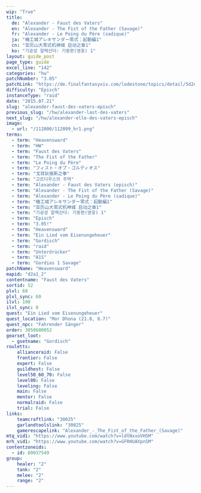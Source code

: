 ```yaml
---
wip: "True"
title:
  de: "Alexander - Faust des Vaters"
  en: "Alexander - The Fist of the Father (Savage)"
  fr: "Alexander - Le Poing du Père (sadique)"
  ja: "機工城アレキサンダー零式：起動編1"
  cn: "亚历山大零式机神城 启动之章1"
  ko: "기공성 알렉산더: 기동편(영웅) 1"
layout: guide_post
page_type: guide
excel_line: "142"
categories: "hw"
patchNumber: "3.05"
patchLink: "https://de.finalfantasyxiv.com/lodestone/topics/detail/5d2e3fa40c5b04a0bc1c8c9de6392354b68bdb44"
difficulty: "Episch"
instanceType: "raid"
date: "2015.07.21"
slug: "alexander-faust-des-vaters-episch"
previous_slug: "/hw/alexander-last-des-vaters"
next_slug: "/hw/alexander-elle-des-vaters-episch"
image:
  - url: "/112000/112099_hr1.png"
terms:
  - term: "Heavensward"
  - term: "HW"
  - term: "Faust des Vaters"
  - term: "The Fist of the Father"
  - term: "Le Poing du Père"
  - term: "フィスト・オブ・ゴルディオス"
  - term: "戈耳狄俄斯之拳"
  - term: "고르디우스의 주먹"
  - term: "Alexander - Faust des Vaters (episch)"
  - term: "Alexander - The Fist of the Father (Savage)"
  - term: "Alexander - Le Poing du Père (sadique)"
  - term: "機工城アレキサンダー零式：起動編1"
  - term: "亚历山大零式机神城 启动之章1"
  - term: "기공성 알렉산더: 기동편(영웅) 1"
  - term: "Episch"
  - term: "3.05!"
  - term: "Heavensward"
  - term: "Ein Lied vom Eisenungeheuer"
  - term: "Gordisch"
  - term: "raid"
  - term: "Unterdrücker"
  - term: "A1S"
  - term: "Gordias 1 Savage"
patchName: "Heavensward"
mapid: "d2a1_2"
contentname: "Faust des Vaters"
sortid: 52
plvl: 60
plvl_sync: 60
ilvl: 190
ilvl_sync: 0
quest: "Ein Lied vom Eisenungeheuer"
quest_location: "Mor Dhona (21.8, 8.7)"
quest_npc: "Fahrender Sänger"
order: 3050600052
gearset_loot:
  - gsetname: "Gordisch"
rouletts:
    allianceraid: False
    frontier: False
    expert: False
    guildhest: False
    level50_60_70: False
    level80: False
    leveling: False
    main: False
    mentor: False
    normalraid: False
    trial: False
links:
    teamcraftlink: "30025"
    garlandtoolslink: "30025"
    gamerescapelink: "Alexander_-_The_Fist_of_the_Father_(Savage)"
mtq_vid1: "https://www.youtube.com/watch?v=ldtNxxoVH5M"
mrh_vid1: "https://www.youtube.com/watch?v=GFRHUAXpnSM"
contentzoneids:
  - id: 80037549
group:
    healer: "2"
    tank: "2"
    melee: "2"
    range: "2"
---
```

